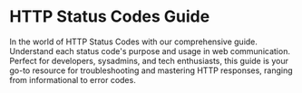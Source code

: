 # HTTP Status Codes Guide
In the world of HTTP Status Codes with our comprehensive guide. Understand each status code's purpose and usage in web communication. Perfect for developers, sysadmins, and tech enthusiasts, this guide is your go-to resource for troubleshooting and mastering HTTP responses, ranging from informational to error codes.
